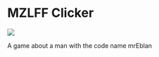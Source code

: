 # MZLFF Clicker
<img src="https://images.ctfassets.net/1pxughrhgws1/2ZcdsPpeb3ePDeJSmcCOXa/76c9af2698fefe4e276d408e11f78e9b/seo.jpg?fit=scale&w=400">
<p>A game about a man with the code name mrEblan</p>
